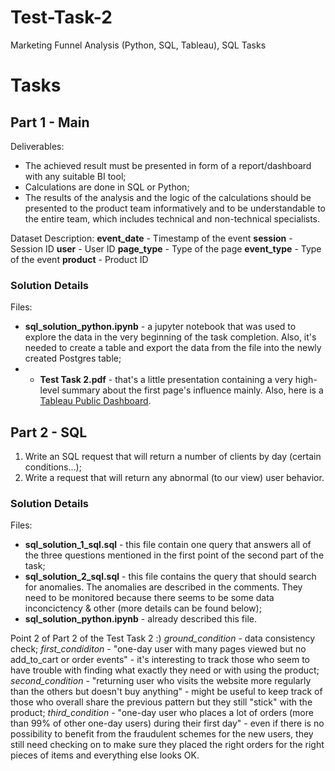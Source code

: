 # Test-Task-2
Marketing Funnel Analysis (Python, SQL, Tableau), SQL Tasks
# Tasks
## Part 1 - Main

Deliverables:
* The achieved result must be presented in form of a report/dashboard with any suitable
BI tool;
* Calculations are done in SQL or Python;
* The results of the analysis and the logic of the calculations should be presented to the
product team informatively and to be understandable to the entire team, which
includes technical and non-technical specialists.

Dataset Description:
__event_date__ - Timestamp of the event
__session__ - Session ID
__user__ - User ID
__page_type__ - Type of the page
__event_type__ - Type of the event
__product__ - Product ID

### Solution Details

Files:
* __sql_solution_python.ipynb__ - a jupyter notebook that was used to explore the data in the very beginning of the task completion. Also, it's needed to create a table and export the data from the file into the newly created Postgres table;
* * __Test Task 2.pdf__ - that's a little presentation containing a very high-level summary about the first page's influence mainly.
Also, here is a [Tableau Public Dashboard](https://public.tableau.com/app/profile/kseniiakaranda/viz/FunnelAnalysis_16711702027440/FunnelAnalysis).

## Part 2 - SQL

1. Write an SQL request that will return a number of clients by day (certain conditions...);
2. Write a request that will return any abnormal (to our view) user behavior.

### Solution Details

Files:
* __sql_solution_1_sql.sql__ - this file contain one query that answers all of the three questions mentioned in the first point of the second part of the task;
* __sql_solution_2_sql.sql__ - this file contains the query that should search for anomalies. The anomalies are described in the comments. They need to be monitored because there seems to be some data inconcictency & other (more details can be found below);
* __sql_solution_python.ipynb__ - already described this file.

Point 2 of Part 2 of the Test Task 2 :)
_ground_condition_ - data consistency check;
_first_condiditon_ - "one-day user with many pages viewed but no add_to_cart or order events" - it's interesting to track those who seem to have trouble with finding what exactly they need or with using the product;
_second_condition_ - "returning user who visits the website more regularly than the others but doesn't buy anything" - might be useful to keep track of those who overall share the previous pattern but they still "stick" with the product;
_third_condition_ - "one-day user who places a lot of orders (more than 99% of other one-day users) during their first day" - even if there is no possibility to benefit from the fraudulent schemes for the new users, they still need checking on to make sure they placed the right orders for the right pieces of items and everything else looks OK.
